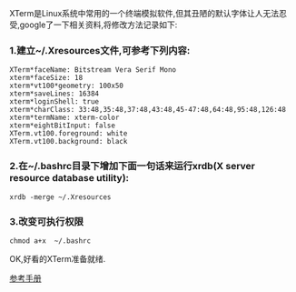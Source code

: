 XTerm是Linux系统中常用的一个终端模拟软件,但其丑陋的默认字体让人无法忍受,google了一下相关资料,将修改方法记录如下:

### 1.建立~/.Xresources文件,可参考下列内容:

	XTerm*faceName: Bitstream Vera Serif Mono
	xterm*faceSize: 18
	xterm*vt100*geometry: 100x50
	xterm*saveLines: 16384
	xterm*loginShell: true
	xterm*charClass: 33:48,35:48,37:48,43:48,45-47:48,64:48,95:48,126:48
	xterm*termName: xterm-color
	xterm*eightBitInput: false
	XTerm.vt100.foreground: white
	XTerm.vt100.background: black




### 2.在~/.bashrc目录下增加下面一句话来运行xrdb(X server resource database utility):
	
	
	xrdb -merge ~/.Xresources

###  3.改变可执行权限

	chmod a+x  ~/.bashrc

OK,好看的XTerm准备就绪.


[参考手册]("https://wiki.archlinux.org/index.php/Xterm")
